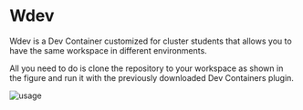 # Wdev

Wdev is a Dev Container customized for cluster students that allows you to have the same workspace in different environments.

All you need to do is clone the repository to your workspace as shown in the figure and run it with the previously downloaded Dev Containers plugin.

![usage](./guide.gif)

